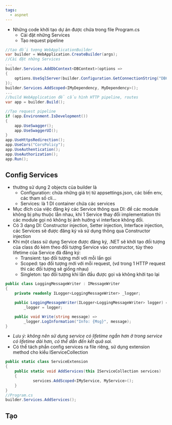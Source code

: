 ```yaml
---
tags:
  - aspnet
---
```

- Những code khởi tạo dự án được chứa trong file Program.cs
    - Cài đặt những Services
    - Tạo request pipeline

```csharp
//tạo đối tượng WebApplicationBuilder
var builder = WebApplication.CreateBuilder(args);
//Cài đặt những Services
...
builder.Services.AddDbContext<DBContext>(options =>
{
    options.UseSqlServer(builder.Configuration.GetConnectionString("DBContext"));
});
builder.Services.AddScoped<IMyDependency, MyDependency>();
...
//build WebApplication để cấu hình HTTP pipeline, routes
var app = builder.Build();

//Tạo request pipeline
if (app.Environment.IsDevelopment())
{
    app.UseSwagger();
    app.UseSwaggerUI();
}
app.UseHttpsRedirection();
app.UseCors("CorsPolicy");
app.UseAuthentication();
app.UseAuthorization();
app.Run();
```

## Config Services

- thường sử dụng 2 objects của builder là
    - Configuration: chứa những giá trị từ appsettings.json, các biến env, các tham số cli…
    - Services: là 1 DI container chứa các services
- Mục đích của việc đăng ký các Service thông qua DI: để các module không bị phụ thuộc lẫn nhau, khi 1 Service thay đổi implementation thì các module gọi nó không bị ảnh hưởng vì interface không đổi.
- Có 3 dạng DI: Constructor injection, Setter injection, Interface injection, các Services sẽ được đăng ký và sử dụng thông qua Constructor injection
- Khi một class sử dụng Service được đăng ký, .NET sẽ khởi tạo đối tượng của class đó kèm theo đối tượng Service vào constructor, tùy theo lifetime của Service đã đăng ký:
    - Transient: tạo đối tượng mới với mỗi lần gọi
    - Scoped: tạo đối tượng mới với mỗi request, (vd trong 1 HTTP request thì các đối tượng sẽ giống nhau)
    - Singleton: tạo đối tượng khi lần đầu được gọi và không khởi tạo lại

```csharp
public class LoggingMessageWriter : IMessageWriter
{
    private readonly ILogger<LoggingMessageWriter> _logger;

    public LoggingMessageWriter(ILogger<LoggingMessageWriter> logger) =>
        _logger = logger;

    public void Write(string message) =>
        _logger.LogInformation("Info: {Msg}", message);
}
```

- _Lưu ý: không nên sử dụng service có lifetime ngắn hơn ở trong service có lifetime dài hơn, có thể dẫn đến kết quả sai._
- Có thể tách phần config services ra file riêng, sử dụng extension method cho kiểu IServiceCollection

```csharp
public static class ServiceExtension
{
	public static void AddServices(this IServiceCollection services)
	{
	        services.AddScoped<IMyService, MyService>();
	}
}	
//Program.cs
builder.Services.AddServices();
```

## Tạo [](be/dotnet/Intern%20tech%20notes/Middleware.md#Request%20pipeline%20&%20middlewares|Request%20pipeline)